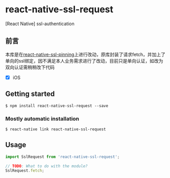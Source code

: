 # react-native-ssl-request

[React Native] ssl-authentication

## 前言

本库是在[react-native-ssl-pinning](https://github.com/MaxToyberman/react-native-ssl-pinning.git)上进行改动，原库封装了请求fetch，并加上了单向的ssl绑定，因不满足本人业务需求进行了改动，目前只是单向认证，如改为双向认证需稍稍改下代码
- [x] iOS

## Getting started

`$ npm install react-native-ssl-request --save`

### Mostly automatic installation

`$ react-native link react-native-ssl-request`

## Usage
```javascript
import SslRequest from 'react-native-ssl-request';

// TODO: What to do with the module?
SslRequest.fetch;
```
